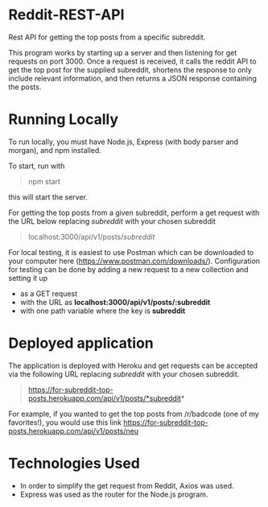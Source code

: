 # Reddit-REST-API
Rest API for getting the top posts from a specific subreddit. 

This program works by starting up a server and then listening for get requests on port 3000. 
Once a request is received, it calls the reddit API to get the top post for the supplied 
subreddit, shortens the response to only include relevant information, and then returns a JSON 
response containing the posts.

# Running Locally
To run locally, you must have Node.js, Express (with body parser and morgan), and npm installed. 

To start, run with 
> npm start

this will start the server. 

For getting the top posts from a given subreddit, perform a get request with the URL below 
replacing *subreddit* with your chosen subreddit
> localhost:3000/api/v1/posts/*subreddit*

For local testing, it is easiest to use Postman which can be downloaded to your computer here (https://www.postman.com/downloads/). 
Configuration for testing can be done by adding a new request to a new collection and setting it up 

- as a GET request
- with the URL as **localhost:3000/api/v1/posts/:subreddit**
- with one path variable where the key is **subreddit**

# Deployed application 

The application is deployed with Heroku and get requests can be accepted via the following URL
replacing *subreddit* with your chosen subreddit. 
> https://for-subreddit-top-posts.herokuapp.com/api/v1/posts/*subreddit*

For example, if you wanted to get the top posts from /r/badcode (one of my favorites!), 
you would use this link https://for-subreddit-top-posts.herokuapp.com/api/v1/posts/neu

# Technologies Used
- In order to simplify the get request from Reddit, Axios was used.
- Express was used as the router for the Node.js program. 



